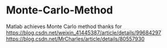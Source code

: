 # Monte-Carlo-Method
Matlab achieves Monte Carlo method
thanks for
https://blog.csdn.net/weixin_41445387/article/details/99684297
https://blog.csdn.net/MrCharles/article/details/80557930
